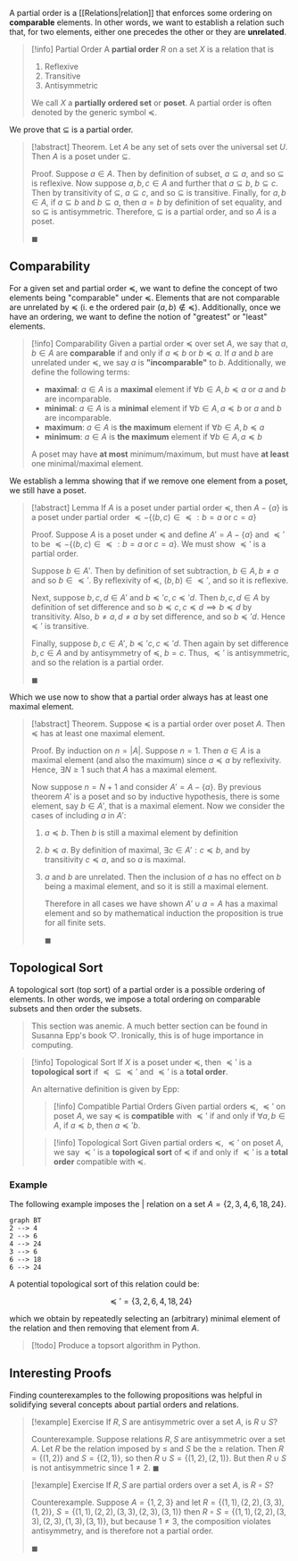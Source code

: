 A partial order is a [[Relations|relation]] that enforces some ordering on **comparable** elements. In other words, we want to establish a relation such that, for two elements, either one precedes the other or they are **unrelated**.

> [!info] Partial Order
> A **partial order** $R$ on a set $X$ is a relation that is
> 1. Reflexive
> 2. Transitive
> 3. Antisymmetric
>
> We call $X$ a **partially ordered set** or **poset**. A partial order is often denoted by the generic symbol $\preceq$.

We prove that $\subseteq$ is a partial order.

> [!abstract] Theorem.
> Let $A$ be any set of sets over the universal set $U$. Then $A$ is a poset under $\subseteq$.
> 
> Proof.
> Suppose $a \in A$. Then by definition of subset, $a \subseteq a$, and so $\subseteq$ is reflexive. Now suppose $a, b, c \in A$ and further that $a \subseteq b$, $b \subseteq c$. Then by transitivity of $\subseteq$, $a \subseteq c$, and so $\subseteq$ is transitive. Finally, for $a, b \in A$, if $a \subseteq b$ and $b \subseteq a$, then $a = b$ by definition of set equality, and so $\subseteq$ is antisymmetric. Therefore, $\subseteq$ is a partial order, and so $A$ is a poset.
> 
> $\blacksquare$

## Comparability

For a given set and partial order $\preceq$, we want to define the concept of two elements being "comparable" under $\preceq$. Elements that are not comparable are unrelated by $\preceq$ (i. e the ordered pair $(a, b) \not \in \preceq$). Additionally, once we have an ordering, we want to define the notion of "greatest" or "least" elements.

> [!info] Comparability
> Given a partial order $\preceq$ over set $A$, we say that $a, b \in A$ are **comparable** if and only if $a \preceq b$ or $b \preceq a$. If $a$ and $b$ are unrelated under $\preceq$, we say $a$ is **"incomparable"** to $b$. Additionally, we define the following terms:
> 
> - **maximal**: $a \in A$ is a **maximal** element if $\forall b \in A, b \preceq a$ or $a$ and $b$ are incomparable.
> - **minimal**: $a \in A$ is a **minimal** element if $\forall b \in A, a \preceq b$ or $a$ and $b$ are incomparable.
> - **maximum**: $a \in A$ is **the maximum** element if $\forall b \in A, b \preceq a$
> - **minimum**: $a \in A$ is **the maximum** element if $\forall b \in A, a \preceq b$
> 
> A poset may have **at most** minimum/maximum, but must have **at least** one minimal/maximal element.

We establish a lemma showing that if we remove one element from a poset, we still have a poset.

> [!abstract] Lemma
> If $A$ is a poset under partial order $\preceq$, then $A - \{ a \}$ is a poset under partial order $\preceq - \{(b, c) \in \preceq : b = a \; \text{or} \; c = a \}$
> 
> Proof. 
> Suppose $A$ is a poset under $\preceq$ and define $A' = A - \{a\}$ and $\preceq'$ to be $\preceq - \{ (b, c) \in \preceq : b = a \; \text{or} \; c = a \}$. We must show $\preceq'$ is a partial order.
> 
> Suppose $b \in A'$. Then by definition of set subtraction, $b \in A, b \neq a$ and so $b \in \preceq'$. By reflexivity of $\preceq$, $(b, b) \in \preceq'$, and so it is reflexive.
> 
> Next, suppose $b, c, d \in A'$ and $b \preceq' c, c \preceq' d$. Then $b, c, d \in A$ by definition of set difference and so $b \preceq c, c \preceq d \implies b \preceq d$ by transitivity. Also, $b \neq a, d \neq a$ by set difference, and so $b \preceq' d$. Hence $\preceq'$ is transitive.
> 
> Finally, suppose $b, c \in A'$, $b \preceq' c, c \preceq' d$. Then again by set difference $b, c \in A$ and by antisymmetry of $\preceq$, $b = c$. Thus, $\preceq'$ is antisymmetric, and so the relation is a partial order.
> 
> $\blacksquare$

Which we use now to show that a partial order always has at least one maximal element.

> [!abstract] Theorem.
> Suppose $\preceq$ is a partial order over poset $A$. Then $\preceq$ has at least one maximal element.
> 
> Proof.
> By induction on $n = |A|$. Suppose $n = 1$. Then $a \in A$ is a maximal element (and also the maximum) since $a \preceq a$ by reflexivity. Hence, $\exists N \geq 1$ such that $A$ has a maximal element.
> 
> Now suppose $n = N + 1$ and consider $A' = A - \{ a \}$. By previous theorem $A'$ is a poset and so by inductive hypothesis, there is some element, say $b \in A'$, that is a maximal element. Now we consider the cases of including $a$ in $A'$:
> 
> 1. $a \preceq b$. Then $b$ is still a maximal element by definition
> 2. $b \preceq a$. By definition of maximal, $\exists c \in A' : c \preceq b$, and by transitivity $c \preceq a$, and so $a$ is maximal.
> 3. $a$ and $b$ are unrelated. Then the inclusion of $a$ has no effect on $b$ being a maximal element, and so it is still a maximal element.
>    
>    Therefore in all cases we have shown $A' \cup {a} = A$ has a maximal element and so by mathematical induction the proposition is true for all finite sets.
>    
>    $\blacksquare$

## Topological Sort

A topological sort (top sort) of a partial order is a possible ordering of elements. In other words, we impose a total ordering on comparable subsets and then order the subsets.

> This section was anemic. A much better section can be found in Susanna Epp's book $\heartsuit$. Ironically, this is of huge importance in computing. 

> [!info] Topological Sort
> If $X$ is a poset under $\preceq$, then $\preceq'$ is a **topological sort** if $\preceq \subseteq \preceq'$ and $\preceq'$ is a **total order**.
> 
> An alternative definition is given by Epp:
> 
> > [!info] Compatible Partial Orders
> > Given partial orders $\preceq$, $\preceq'$ on poset $A$, we say $\preceq$ is **compatible** with $\preceq'$ if and only if $\forall a, b \in A$, if $a \preceq b$, then $a \preceq' b$.
>
> > [!info] Topological Sort
> > Given partial orders $\preceq$, $\preceq'$ on poset $A$, we say $\preceq'$ is a  **topological sort** of $\preceq$ if and only if $\preceq'$ is a **total order** compatible with $\preceq$.

### Example

The following example imposes the $|$ relation on a set $A = \{ 2, 3, 4, 6, 18, 24\}$.

```mermaid
graph BT
2 --> 4
2 --> 6
4 --> 24
3 --> 6
6 --> 18
6 --> 24
```

A potential topological sort of this relation could be:

$$
\preceq' = \{ 3, 2, 6, 4, 18, 24 \}
$$

which we obtain by repeatedly selecting an (arbitrary) minimal element of the relation and then removing that element from $A$.

> [!todo]
> Produce a topsort algorithm in Python.

## Interesting Proofs

Finding counterexamples to the following propositions was helpful in solidifying several concepts about partial orders and relations.

> [!example] Exercise
> If $R, S$ are antisymmetric over a set $A$, is $R \cup S$?
> 
> Counterexample. 
> Suppose relations $R, S$ are antisymmetric over a set $A$. Let $R$ be the relation imposed by $\leq$ and $S$ be the $\geq$ relation.  Then $R = \{ (1, 2) \}$ and $S = \{ (2, 1) \}$, so then $R \cup S = \{ (1, 2), (2, 1) \}$. But then $R \cup S$ is not antisymmetric since $1 \neq 2$. $\blacksquare$

> [!example] Exercise
> If $R, S$ are partial orders over a set $A$, is $R \circ S$?
> 
> Counterexample.
> Suppose $A = \{ 1, 2, 3 \}$  and let $R =\{ (1,1), (2,2), (3,3), (1,2) \}$, $S = \{ (1,1), (2,2), (3,3), (2,3), (3, 1)\}$ then $R \circ S = \{ (1, 1), (2, 2), (3, 3), (2, 3), (1, 3), (3, 1) \}$, but because $1 \neq 3$, the composition violates antisymmetry, and is therefore not a partial order.
> 
> $\blacksquare$